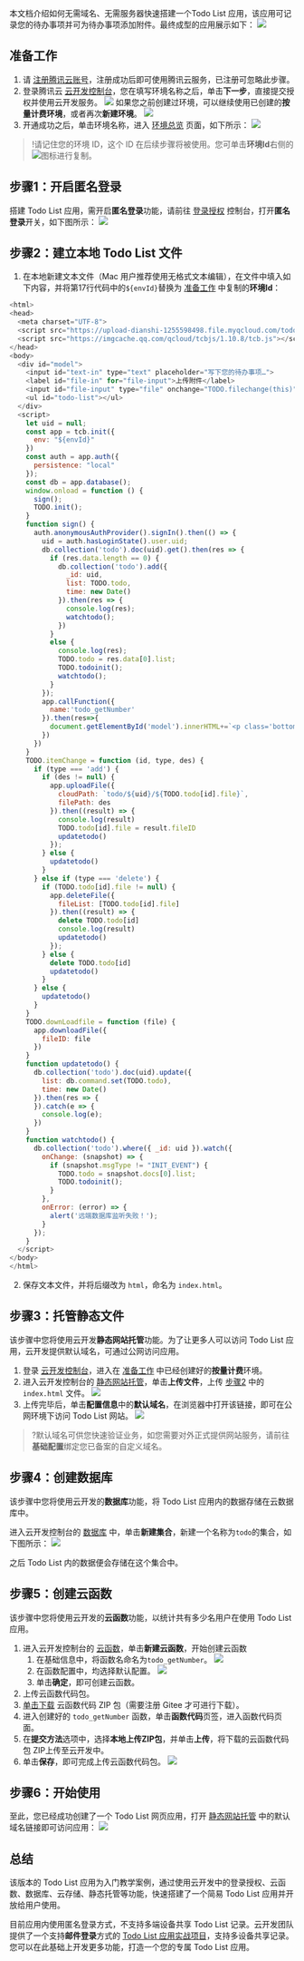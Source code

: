 本文档介绍如何无需域名、无需服务器快速搭建一个Todo List 应用，该应用可记录您的待办事项并可为待办事项添加附件。最终成型的应用展示如下：
![](https://main.qcloudimg.com/raw/38cb96d9cf25f433a16857229a81dc84.png)

## 准备工作

1. 请 [注册腾讯云账号](https://cloud.tencent.com/register?s_url=https%3A%2F%2Fcloud.tencent.com%2F)，注册成功后即可使用腾讯云服务，已注册可忽略此步骤。
2. 登录腾讯云 [云开发控制台](https://console.cloud.tencent.com/tcb)，您在填写环境名称之后，单击**下一步**，直接提交授权并使用云开发服务。
   ![](https://main.qcloudimg.com/raw/a93584a3b38cbd035501b0f3b8ac2d56.png)
   如果您之前创建过环境，可以继续使用已创建的**按量计费环境**，或者再次**新建环境**。
   ![](https://main.qcloudimg.com/raw/68f9e9836035f548aa840ad1c2a17a77.png)
3. <span id="step1.3"></span>开通成功之后，单击环境名称，进入 [环境总览](https://console.cloud.tencent.com/tcb/env/overview) 页面，如下所示：
![](https://qcloudimg.tencent-cloud.cn/raw/a2860d0f52afff9800cb66d5a60d4d03.jpg)
> !请记住您的环境 ID，这个 ID 在后续步骤将被使用。您可单击**环境Id**右侧的<img src="https://main.qcloudimg.com/raw/a06f957521023a64e977041f9181f251.jpg"  style="margin:0;">图标进行复制。

## 步骤1：开启匿名登录

搭建 Todo List 应用，需开启**匿名登录**功能，请前往 [登录授权](https://console.cloud.tencent.com/tcb/env/login) 控制台，打开**匿名登录**开关，如下图所示：
![](https://qcloudimg.tencent-cloud.cn/raw/f83fad336b179e9457e5b05d95e0a32c.jpg)

## 步骤2：建立本地 Todo List 文件

1. 在本地新建文本文件（Mac 用户推荐使用无格式文本编辑），在文件中填入如下内容，并将第17行代码中的`${envId}`替换为 [准备工作](#step1.3) 中复制的**环境Id**：
```js
<html>
<head>
  <meta charset="UTF-8">
  <script src="https://upload-dianshi-1255598498.file.myqcloud.com/todo-698d26c543e7f35729c121106f55ef1ffaeca67d.js" charset="utf-8"></script>
  <script src="https://imgcache.qq.com/qcloud/tcbjs/1.10.8/tcb.js"></script>
</head>
<body>
  <div id="model">
    <input id="text-in" type="text" placeholder="写下您的待办事项…">
    <label id="file-in" for="file-input">上传附件</label>
    <input id="file-input" type="file" onchange="TODO.filechange(this)">
    <ul id="todo-list"></ul>
  </div>
  <script>
    let uid = null;
    const app = tcb.init({
      env: "${envId}"
    })
    const auth = app.auth({
      persistence: "local"
    });
    const db = app.database();
    window.onload = function () {
      sign();
      TODO.init();
    }
    function sign() {
      auth.anonymousAuthProvider().signIn().then(() => {
        uid = auth.hasLoginState().user.uid;
        db.collection('todo').doc(uid).get().then(res => {
          if (res.data.length == 0) {
            db.collection('todo').add({
              _id: uid,
              list: TODO.todo,
              time: new Date()
            }).then(res => {
              console.log(res);
              watchtodo();
            })
          }
          else {
            console.log(res);
            TODO.todo = res.data[0].list;
            TODO.todoinit();
            watchtodo();
          }
        });
        app.callFunction({
          name:'todo_getNumber'
        }).then(res=>{
          document.getElementById('model').innerHTML+=`<p class='bottom-des'>共${res.result}人使用云开发TODO</p>`
        })
      })
    }
    TODO.itemChange = function (id, type, des) {
      if (type === 'add') {
        if (des != null) {
          app.uploadFile({
            cloudPath: `todo/${uid}/${TODO.todo[id].file}`,
            filePath: des
          }).then((result) => {
            console.log(result)
            TODO.todo[id].file = result.fileID
            updatetodo()
          });
        } else {
          updatetodo()
        }
      } else if (type === 'delete') {
        if (TODO.todo[id].file != null) {
          app.deleteFile({
            fileList: [TODO.todo[id].file]
          }).then((result) => {
            delete TODO.todo[id]
            console.log(result)
            updatetodo()
          });
        } else {
          delete TODO.todo[id]
          updatetodo()
        }
      } else {
        updatetodo()
      }
    }
    TODO.downLoadfile = function (file) {
      app.downloadFile({
        fileID: file
      })
    }
    function updatetodo() {
      db.collection('todo').doc(uid).update({
        list: db.command.set(TODO.todo),
        time: new Date()
      }).then(res => {
      }).catch(e => {
        console.log(e);
      })
    }
    function watchtodo() {
      db.collection('todo').where({ _id: uid }).watch({
        onChange: (snapshot) => {
          if (snapshot.msgType != "INIT_EVENT") {
            TODO.todo = snapshot.docs[0].list;
            TODO.todoinit();
          }
        },
        onError: (error) => {
          alert('远端数据库监听失败！');
        }
      });
    }
  </script>
</body>
</html>
```
2. 保存文本文件，并将后缀改为 `html`，命名为 `index.html`。

## 步骤3：托管静态文件

该步骤中您将使用云开发**静态网站托管**功能。为了让更多人可以访问 Todo List 应用，云开发提供默认域名，可通过公网访问应用。

1. 登录 [云开发控制台](https://console.cloud.tencent.com/tcb/env/index)，进入在 [准备工作](#.E5.87.86.E5.A4.87.E5.B7.A5.E4.BD.9C) 中已经创建好的**按量计费**环境。
2. 进入云开发控制台的 [静态网站托管](https://console.cloud.tencent.com/tcb/hosting)，单击**上传文件**，上传 [步骤2](#.E6.AD.A5.E9.AA.A42.EF.BC.9A.E5.BB.BA.E7.AB.8B.E6.9C.AC.E5.9C.B0-todo-list-.E6.96.87.E4.BB.B6) 中的 `index.html` 文件。
![](https://qcloudimg.tencent-cloud.cn/raw/444c00ee3f854be1092efb5bed1ad952.jpg)
3. 上传完毕后，单击**配置信息**中的**默认域名**，在浏览器中打开该链接，即可在公网环境下访问 Todo List 网站。
![](https://qcloudimg.tencent-cloud.cn/raw/199ae73a33116fecad9b99452715e743.jpg)
>?默认域名可供您快速验证业务，如您需要对外正式提供网站服务，请前往**基础配置**绑定您已备案的自定义域名。

## 步骤4：创建数据库

该步骤中您将使用云开发的**数据库**功能，将 Todo List 应用内的数据存储在云数据库中。

进入云开发控制台的 [数据库](https://console.cloud.tencent.com/tcb/db) 中，单击**新建集合**，新建一个名称为`todo`的集合，如下图所示：
![](https://qcloudimg.tencent-cloud.cn/raw/f5a1b9452a70509da2b2dac442d1c3a0.jpg)

之后 Todo List 内的数据便会存储在这个集合中。

## 步骤5：创建云函数

该步骤中您将使用云开发的**云函数**功能，以统计共有多少名用户在使用 Todo List 应用。

1. 进入云开发控制台的 [云函数](https://console.cloud.tencent.com/tcb/scf)，单击**新建云函数**，开始创建云函数
	1. 在基础信息中，将函数名命名为`todo_getNumber`。
![](https://qcloudimg.tencent-cloud.cn/raw/c070c2fed288e9d6950c24bed6158e18.jpg)
	2. 在函数配置中，均选择默认配置。
![](https://qcloudimg.tencent-cloud.cn/raw/46867882b9408154c9b3bbb3fbfbe1ce.jpg)
	3. 单击**确定**，即可创建云函数。
2. 上传云函数代码包。
 1. [单击下载](https://upload-dianshi-1255598498.file.myqcloud.com/todo_getNumber-844b59708eb69a064741989333abcd8bc3a67ffa.zip) 云函数代码 ZIP 包（需要注册 Gitee 才可进行下载）。
 2. 进入创建好的 `todo_getNumber` 函数，单击**函数代码**页签，进入函数代码页面。
 3. 在**提交方法**选项中，选择**本地上传ZIP包**，并单击**上传**，将下载的云函数代码包 ZIP上传至云开发中。
 4. 单击**保存**，即可完成上传云函数代码包。
![](https://qcloudimg.tencent-cloud.cn/raw/f4507d292f8cd9abd9546663a7039037.jpg)

## 步骤6：开始使用

至此，您已经成功创建了一个 Todo List 网页应用，打开 [静态网站托管](https://console.cloud.tencent.com/tcb/hosting) 中的默认域名链接即可访问应用：
![](https://main.qcloudimg.com/raw/38cb96d9cf25f433a16857229a81dc84.png)

## 总结

该版本的 Todo List 应用为入门教学案例，通过使用云开发中的登录授权、云函数、数据库、云存储、静态托管等功能，快速搭建了一个简易 Todo List 应用并开放给用户使用。

目前应用内使用匿名登录方式，不支持多端设备共享 Todo List 记录。云开发团队提供了一个支持**邮件登录**方式的 [Todo List 应用实战项目](https://github.com/TCloudBase/WEB-TodoList)，支持多设备共享记录。您可以在此基础上开发更多功能，打造一个您的专属 Todo List 应用。




